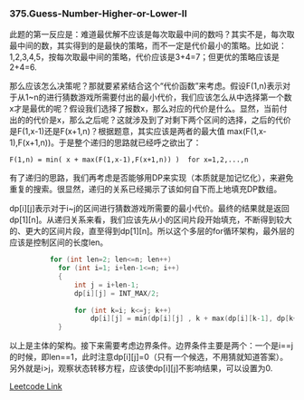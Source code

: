 ### 375.Guess-Number-Higher-or-Lower-II

此题的第一反应是：难道最优解不应该是每次取最中间的数吗？其实不是，每次取最中间的数，其实得到的是最快的策略，而不一定是代价最小的策略。比如说：1,2,3,4,5，按每次取最中间的策略，代价应该是3+4=7；但更优的策略应该是2+4=6.

那么应该怎么决策呢？那就要紧紧结合这个“代价函数”来考虑。假设F(1,n)表示对于从1~n的进行猜数游戏所需要付出的最小代价，我们应该怎么从中选择第一个数x才是最优的呢？假设我们选择了报数x，那么对应的代价是什么。显然，当前付出的的代价是x，那么之后呢？这就涉及到了对剩下两个区间的选择，之后的代价是F(1,x-1)还是F(x+1,n)？根据题意，其实应该是两者的最大值 max(F(1,x-1),F(x+1,n))。于是整个递归的思路就已经呼之欲出了：
```
F(1,n) = min( x + max(F(1,x-1),F(x+1,n)) )  for x=1,2,...,n
```
有了递归的思路，我们再考虑是否能够用DP来实现（本质就是加记忆化），来避免重复的搜索。很显然，递归的关系已经揭示了该如何自下而上地填充DP数组。

dp[i][j]表示对于i~j的区间进行猜数游戏所需要的最小代价。最终的结果就是返回dp[1][n]。从递归关系来看，我们应该先从小的区间片段开始填充，不断得到较大的、更大的区间片段，直至得到dp[1][n]。所以这个多层的for循环架构，最外层的应该是控制区间的长度len。
```cpp
          for (int len=2; len<=n; len++)        
            for (int i=1; i+len-1<=n; i++)
            {
                int j = i+len-1;
                dp[i][j] = INT_MAX/2;
                                
                for (int k=i; k<=j; k++)                                   
                    dp[i][j] = min(dp[i][j] , k + max(dp[i][k-1], dp[k+1][j]));                
            }     
```
以上是主体的架构。接下来需要考虑边界条件。边界条件主要是两个：一个是i==j的时候，即len==1，此时注意dp[i][j]=0（只有一个候选，不用猜就知道答案）。另外就是i>j，观察状态转移方程，应该使dp[i][j]不影响结果，可以设置为0.

[Leetcode Link](https://leetcode.com/problems/guess-number-higher-or-lower-ii)
